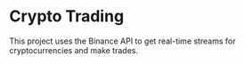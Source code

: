 # Crypto Trading
This project uses the Binance API to get real-time streams for cryptocurrencies and make trades.